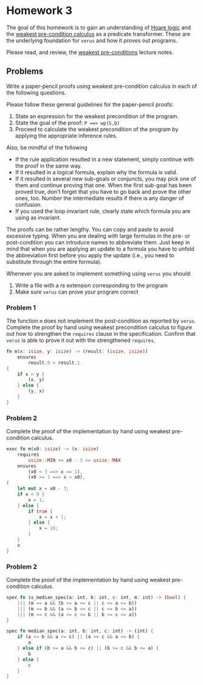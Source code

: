 # Homework 3

The goal of this homework is to gain an understanding of [Hoare logic](https://en.wikipedia.org/wiki/Hoare_logic) and the [weakest pre-condition calculus](https://en.wikipedia.org/wiki/Predicate_transformer_semantics) as a predicate transformer. These are the underlying foundation for `verus` and how it proves out programs.

Please read, and review, the [weakest pre-conditions](https://bitbucket.org/byucs329/byu-cs-329-lecture-notes/src/master/weakest-preconditions.md) lecture notes.

## Problems

Write a paper-pencil proofs using weakest pre-condition calculus in each of the following questions.

Please follow these general guidelines for the paper-pencil proofs:

1. State an expression for the weakest precondition of the program.
1. State the goal of the proof: `P ==> wp(S,Q)`
1. Proceed to calculate the weakest precondition of the program by applying the appropriate inference rules.

Also, be mindful of the following

* If the rule application resulted in a new statement, simply continue with the proof in the same way.
* If it resulted in a logical formula, explain why the formula is valid.
* If it resulted in several new sub-goals or conjuncts, you may pick one of them and continue proving that one. When the first sub-goal has been proved true, don't forget that you have to go back and prove the other ones, too. Number the intermediate results if there is any danger of confusion.
* If you used the loop invariant rule, clearly state which formula you are using as invariant.

The proofs can be rather lengthy. You can copy and paste to avoid excessive typing. When you are dealing with large formulas in the pre- or post-condition you can introduce names to abbreviate them. Just keep in mind that when you are applying an update to a formula you have to unfold the abbreviation first before you apply the update (i.e., you need to substitute through the entire formula).

Whenever you are asked to implement something using `verus` you should:

1. Write a file with a *rs* extension corresponding to the program
1. Make sure `verus` can prove your program correct

### Problem 1

The function `m` does not implement the post-condition as reported by `verus`. Complete the proof by hand using weakest precondition calculus to figure out how to strengthen the `requires` clause in the specification. Confirm that `verus` is able to prove it out with the strengthened `requires`.

```rust
fn m(x: isize, y: isize) -> (result: (isize, isize))
    ensures
        result.0 > result.1
{
    if x > y {
        (x, y)
    } else {
        (y, x)
    }
}
```

### Problem 2

Complete the proof of the implementation by hand using weakest pre-condition calculus.

```rust
exec fn m(x0: isize) -> (x: isize)
    requires
        usize::MIN <= x0 - 3 <= usize::MAX
    ensures
        (x0 < 3 ==> x == 1),
        (x0 >= 3 ==> x < x0),
{
    let mut x = x0 - 3;
    if x < 0 {
        x = 1;
    } else {
        if true {
            x = x + 1;
        } else {
            x = 10;
        }
    }
    x
}
```

### Problem 2

Complete the proof of the implementation by hand using weakest pre-condition calculus.

```rust
spec fn is_median_spec(a: int, b: int, c: int, m: int) -> (bool) {
    ||| (m == a && (b <= a <= c || c <= a <= b))
    ||| (m == b && (a <= b <= c || c <= b <= a))
    ||| (m == c && (a <= c <= b || b <= c <= a))
}

spec fn median_spec(a: int, b: int, c: int) -> (int) {
    if (a >= b && a <= c) || (a >= c && a <= b) {
        a
    } else if (b >= a && b <= c) || (b >= c && b <= a) {
        b
    } else {
        c
    }
}
```
